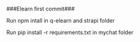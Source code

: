 ###Elearn first commit###

Run npm intall in q-elearn and strapi folder

Run pip install -r requirements.txt in mychat folder
